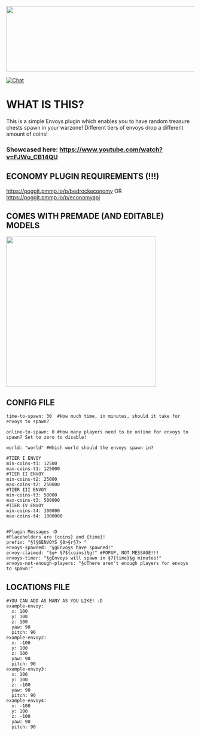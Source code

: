 <img src="https://i.imgur.com/orRM0Ao.png"  width="600" height="175">


[![Chat](https://img.shields.io/badge/chat-on%20discord-7289da.svg)](https://discord.gg/ADEz9KBAW9)

# WHAT IS THIS?
This is a simple Envoys plugin which enables you to have random treasure chests spawn in your warzone! Different tiers of envoys drop a different amount of coins! 
### Showcased here: https://www.youtube.com/watch?v=FJWu_CB14QU

## ECONOMY PLUGIN REQUIREMENTS (!!!)
https://poggit.pmmp.io/p/bedrockeconomy
OR
https://poggit.pmmp.io/p/economyapi


## COMES WITH PREMADE (AND EDITABLE) MODELS
<img src="https://github.com/Vqnic/BloodyEnvoys/assets/77890259/1cdd3612-e497-4b22-a750-aa7c223f8524"  width="400" height="400">

## CONFIG FILE
```
time-to-spawn: 30  #How much time, in minutes, should it take for envoys to spawn?

online-to-spawn: 0 #How many players need to be online for envoys to spawn? Set to zero to disable!

world: "world" #Which world should the envoys spawn in?

#TIER I ENVOY
min-coins-t1: 12500
max-coins-t1: 125000
#TIER II ENVOY
min-coins-t2: 25000
max-coins-t2: 250000
#TIER III ENVOY
min-coins-t3: 50000
max-coins-t3: 500000
#TIER IV ENVOY
min-coins-t4: 100000
max-coins-t4: 1000000


#Plugin Messages :D
#Placeholders are {coins} and {time}!
prefix: "§l§6ENVOYS §8>§r§7> "
envoys-spawned: "§gEnvoys have spawned!"
envoy-claimed: "§g+ §7${coins}§g!" #POPUP, NOT MESSAGE!!!
envoys-timer: "§gEnvoys will spawn in §7{time}§g minutes!"
envoys-not-enough-players: "§cThere aren't enough players for envoys to spawn!"
```

## LOCATIONS FILE
```
#YOU CAN ADD AS MANY AS YOU LIKE! :D
example-envoy:
  x: 100
  y: 100
  z: 100
  yaw: 90
  pitch: 90
example-envoy2:
  x: -100
  y: 100
  z: 100
  yaw: 90
  pitch: 90
example-envoy3:
  x: 100
  y: 100
  z: -100
  yaw: 90
  pitch: 90
example-envoy4:
  x: -100
  y: 100
  z: -100
  yaw: 90
  pitch: 90
  ```
